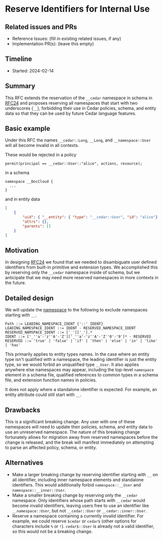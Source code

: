 # Reserve Identifiers for Internal Use

## Related issues and PRs

- Reference Issues: (fill in existing related issues, if any)
- Implementation PR(s): (leave this empty)

## Timeline

- Started: 2024-02-14

## Summary

This RFC extends the reservation of the `__cedar` namespace in schema in [RFC24](https://github.com/cedar-policy/rfcs/blob/main/text/0024-schema-syntax.md) and
proposes reserving all namespaces that start with two underscores (`__`),
forbidding their use in Cedar policies, schema, and entity data so that they can be used by future Cedar language features.

## Basic example

Under this RFC the names `__cedar::Long`, `__Long`, and `__namespace::User` will all become invalid in all contexts.

These would be rejected in a policy

```cedar
permit(principal == __cedar::User::"alice", actions, resource);
```

in a schema

```
namespace __DocCloud {
  ...
}
```

and in entity data

```json
[
    {
        "uid": { "__entity": { "type": "__cedar::User", "id": "alice"} },
        "attrs": {},
        "parents": []
    }
]
```

## Motivation

In designing [RFC24](https://github.com/cedar-policy/rfcs/blob/main/text/0024-schema-syntax.md) we found that we needed to disambiguate user defined identifiers from built-in primitive and extension types.
We accomplished this by reserving only the `__cedar` namespace inside of schema,
but we anticipate that we may need more reserved namespaces in more contexts in the future.

## Detailed design

We will update the [namespace](https://docs.cedarpolicy.com/policies/syntax-grammar.html#grammar-path) to the following to exclude namespaces starting with `__`.

```
Path ::= LEADING_NAMESPACE_IDENT {'::' IDENT}
LEADING_NAMESPACE_IDENT ::= IDENT - RESERVED_NAMESPACE_IDENT
RESERVED_NAMSPACE_IDENT ::= ['_']['_'].*
IDENT ::= ['_''a'-'z''A'-'Z']['_''a'-'z''A'-'Z''0'-'9']* - RESERVED
RESERVED ::= 'true' | 'false' | 'if' | 'then' | 'else' | 'in' | 'like' | 'has'
```

This primarily applies to entity types names.
In the case where an entity type isn't qualified with a namespace, the leading identifier is just the entity type, so we would forbid an unqualified type `__User`.
It also applies anywhere else namespaces may appear, including the top-level `namespace` element in a schema file, qualified references to common types in a schema file, and extension function names in policies.

It does not apply where a standalone identifier is expected.
For example, an entity attribute could still start with `__`.

## Drawbacks

This is a significant breaking change.
Any user with one of these namespaces will need to update their policies, schema, and entity data to use an unreserved namespace. 
The nature of this breaking change fortunately allows for migration away from reserved namespaces before the change is released,
and the break will manifest immediately on attempting to parse an affected policy, schema, or entity.

## Alternatives

* Make a larger breaking change by reserving identifier starting with `__` on all identifier,
  including inner namespace elements and standalone identifiers.
  This would additionally forbid `namespace::__User` and `namespace::__inner::User`. 
* Make a smaller breaking change by reserving only the `__cedar` namespace.
  Only identifiers whose path starts with `__cedar` would become invalid identifiers,
  leaving users free to use an identifier like `__namespace::User`, but not `__cedar::User` or `__cedar::inner::User`.
* Reserve a namespace containing a currently invalid identifier.
  For example, we could reserve `$cedar` or `cedar$` (other options for characters include `%` or `!`).
  `cedar$::User` is already not a valid identifier, so this would not be a breaking change.
